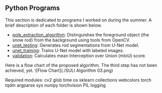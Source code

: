 ## Python Programs

This section is dedicated to programs I worked on during the summer. A brief description of each folder is shown below. 

* [pole_extraction_algorithm](./pole_extraction_algorithm): Distinguishes the foreground object (the snow rod) from the background using tools from OpenCV.
* [unet_testing](./unet_testing): Generates rod segmentations from U-Net model.
* [unet_training](./unet_training): Trains U-Net model with labeled images.
* [validation](./validation): Calculates mean Interception over Union (mIoU) score. 

Here is a flow chart of the proposed algorithm. The third step has not been achieved, yet. 
![Flow Chart](./SULI Algorithm 03.png)


Required modules:
    cv2
    glob
    time
    os
    sklearn
    collections
    webcolors
    torch
    tqdm
    argparse
    sys
    numpy
    torchvision
    PIL
    logging